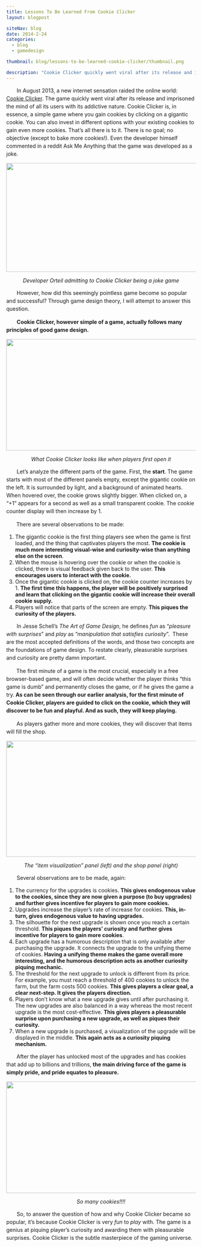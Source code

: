 ```yaml
---
title: Lessons To Be Learned From Cookie Clicker
layout: blogpost

siteNav: blog
date: 2014-2-24
categories:
  - blog
  - gamedesign

thumbnail: blog/lessons-to-be-learned-cookie-clicker/thumbnail.png

description: "Cookie Clicker quickly went viral after its release and imprisoned the mind of all its users with its addictive nature."
---
```


<span style="visibility:hidden;">+++</span><span style="line-height:1.5;">In August 2013, a new internet sensation raided the online world: <a title="Cookie Clicker" href="http://orteil.dashnet.org/cookieclicker/" target="_blank">Cookie Clicker</a>. The game quickly went viral after its release and imprisoned the mind of all its users with its addictive nature. </span><span style="line-height:1.5;">Cookie Clicker is, in essence, a simple game where you gain cookies by clicking on a gigantic cookie. You can also invest in different options with your existing cookies to gain even more cookies. That’s all there is to it. There is no goal; no objective (except to bake more cookies!). Even the developer himself commented in a reddit Ask Me Anything that the game was developed as a joke.</span>

<img class="aligncenter" alt="" src="http://i.imgur.com/OCbY18s.png" width="626" height="289" />

<p style="text-align:center;">
  <i>Developer Orteil admitting to Cookie Clicker being a joke game</i>
</p>

<span style="visibility:hidden;">+++</span><span style="line-height:1.5;">However, how did this seemingly pointless game become so popular and successful? Through game design theory, I will attempt to answer this question.</span>

<span style="visibility:hidden;">+++</span>**<span style="line-height:1.5;">Cookie Clicker, however simple of a game, actually follows many principles of good game design.</span>**

<img class="aligncenter" alt="" src="http://i.imgur.com/tMHWkvI.png" width="624" height="296" />

<p style="text-align:center;">
  <i>What Cookie Clicker looks like when players first open it</i>
</p>

<span style="visibility:hidden;">+++</span><span style="line-height:1.5;">Let&#8217;s analyze the different parts of the game. First, the <strong>start</strong>. The game starts with most of the different panels empty, except the gigantic cookie on the left. It is surrounded by light, and a background of animated hearts. When hovered over, the cookie grows slightly bigger. When clicked on, a “+1” appears for a second as well as a small transparent cookie. The cookie counter display will then increase by 1.</span>

<span style="visibility:hidden;">+++</span><span style="line-height:1.5;">There are several observations to be made:</span>

  1. The gigantic cookie is the first thing players see when the game is first loaded, and the thing that captivates players the most. **The cookie is much more interesting visual-wise and curiosity-wise than anything else on the screen**.
  2. When the mouse is hovering over the cookie or when the cookie is clicked, there is visual feedback given back to the user. **This encourages users to interact with the cookie.**
  3. Once the gigantic cookie is clicked on, the cookie counter increases by 1. **The first time this happens, the player will be positively surprised and learn that clicking on the gigantic cookie will increase their overall cookie supply.**
  4. Players will notice that parts of the screen are empty. **This piques the curiosity of the players.**

<span style="visibility:hidden;">+++</span><span style="line-height:1.5;">In Jesse Schell’s <i>The Art of Game Design</i>, he defines <em>fun</em> as “<em>pleasure with surprises</em>” and <em>play</em> as “<em>manipulation that satisfies curiosity</em>”.  These are the most accepted definitions of the words, and those two concepts are the foundations of game design. To restate clearly, pleasurable surprises and curiosity are pretty damn important.</span>

<span style="visibility:hidden;">+++</span><span style="line-height:1.5;">The first minute of a game is the most crucial, especially in a free browser-based game, and will often decide whether the player thinks “this game is dumb” and permanently closes the game, or if he gives the game a try.<strong> As can be seen through our earlier analysis, f</strong><b>or the first minute of Cookie Clicker, players are guided to click on the cookie, which they will discover to be fun and playful. And as such, they will keep playing.</b></span>

<span style="visibility:hidden;">+++</span><span style="line-height:1.5;">As players gather more and more cookies, they will discover that items will fill the shop.</span>

<img class="aligncenter" alt="" src="http://i.imgur.com/l9TYYw4.png" width="624" height="308" />

<p style="text-align:center;">
  <i>The &#8220;item visualization&#8221; panel (left) and the shop panel (right)</i>
</p>

<span style="visibility:hidden;">+++</span><span style="line-height:1.5;">Several observations are to be made, again:</span>

  1. The currency for the upgrades is cookies. **This gives endogenous value to the cookies, since they are now given a purpose (to buy upgrades) and further gives incentive for players to gain more cookies.**
  2. Upgrades increase the player’s rate of increase for cookies. **This, in-turn, gives endogenous value to having upgrades.**
  3. The silhouette for the next upgrade is shown once you reach a certain threshold. **This piques the players’ curiosity and further gives incentive for players to gain more cookies**.
  4. Each upgrade has a humorous description that is only available after purchasing the upgrade. It connects the upgrade to the unifying theme of cookies. **Having a unifying theme makes the game overall more interesting, and the humorous description acts as another curiosity piquing mechanic.**
  5. The threshold for the next upgrade to unlock is different from its price. For example, you must reach a threshold of 400 cookies to unlock the farm, but the farm costs 500 cookies. **This gives players a clear goal, a clear next-step. It gives the players direction.**
  6. Players don’t know what a new upgrade gives until after purchasing it. The new upgrades are also balanced in a way whereas the most recent upgrade is the most cost-effective. **This gives players a pleasurable surprise upon purchasing a new upgrade, as well as piques their curiosity.**
  7. When a new upgrade is purchased, a visualization of the upgrade will be displayed in the middle. **This again acts as a curiosity piquing mechanism.**

<span style="visibility:hidden;">+++</span><span style="line-height:1.5;">After the player has unlocked most of the upgrades and has cookies that add up to billions and trillions, <strong>the main driving force of the game is simply pride, and pride equates to pleasure.</strong></span>

<img class="aligncenter" alt="" src="http://i.imgur.com/x5aYRJX.png" width="624" height="296" />

<p style="text-align:center;">
  <i>So many cookies!!!!</i>
</p>

<span style="visibility:hidden;">+++</span><span style="line-height:1.5;">So, to answer the question of how and why Cookie Clicker became so popular, it’s because Cookie Clicker is very <i>fun</i> to <i>play</i> with. The game is a genius at piquing player’s curiosity and awarding them with pleasurable surprises. Cookie Clicker is the subtle masterpiece of the gaming universe.</span>